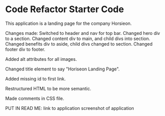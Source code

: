 # Code Refactor Starter Code

This application is a landing page for the company Horsieon.

Changes made:
Switched to header and nav for top bar. Changed hero div to a section. Changed content div to main, and child divs into section. Changed benefits div to aside, child divs changed to section. Changed footer div to footer.

Added alt attributes for all images.

Changed title element to say "Horiseon Landing Page".

Added missing id to first link.

Restructured HTML to be more semantic.

Made comments in CSS file.




PUT IN READ ME:
link to application
screenshot of application